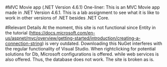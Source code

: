 #MVC Movie app (.NET Version 4.6.1)
One-liner: This is an MVC Movie app made in .NET Version 4.6.1. This is a lab assignment to see what it is like to work in other versions of .NET besides .NET Core.



#Relevant Details
At the moment, this site is not functional since Entity in the tutorial (https://docs.microsoft.com/en-us/aspnet/mvc/overview/getting-started/introduction/creating-a-connection-string) is very outdated. Downloading this NuGet interferes with the regular functionality of Visual Studio. When rightclicking for potential solutions for Db, Microsoft configurations is offered. while web services is also offered. Thus, the database does not work. The site is broken as is.